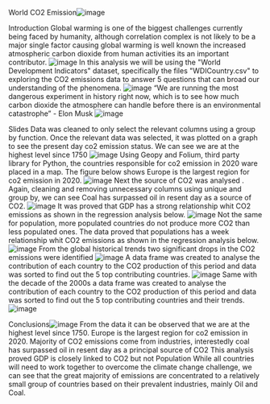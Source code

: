 World CO2 Emission![image](https://github.com/AnaTipps/Project_1/assets/131017970/922a6192-a452-4c05-90a5-3c5d73a609b0)

Introduction
Global warming is one of the biggest challenges currently being faced by humanity, although correlation complex is not likely to be a major single factor causing  global warming is well known the increased atmospheric carbon dioxide from human activities its an important contributor. 
![image](https://github.com/AnaTipps/Project_1/assets/131017970/37bd7903-7c27-4522-a858-910dd5ad4898)
In this analysis we will be using the "World Development Indicators" dataset, specifically the files "WDICountry.csv" to exploring the CO2 emissions data to answer 5 questions that can broad our understanding of the phenomena.
![image](https://github.com/AnaTipps/Project_1/assets/131017970/13f3b91e-14fe-47f9-82d4-247b7df8ddfc)
“We are running the most dangerous experiment in history right now, which is to see how much carbon dioxide the atmosphere can handle before there is an environmental catastrophe” - Elon Musk
![image](https://github.com/AnaTipps/Project_1/assets/131017970/c2f0b4f6-d62e-4f1b-b6cd-21ae3723cd44)

Slides
Data was cleaned to only select the relevant columns using a group by function.
Once the relevant data was selected, it was plotted on a graph to see the present day co2 emission status. We can see we are at the highest level since 1750 
![image](https://github.com/AnaTipps/Project_1/assets/131017970/65882a54-a278-415d-b0f6-a5d48603eb79)
Using Geopy and Folium, third party library for Python, the countries responsible for co2 emission in 2020 ware placed in a map. The figure below shows Europe is the largest region for co2 emission in 2020.
![image](https://github.com/AnaTipps/Project_1/assets/131017970/27341916-ddb1-43bb-8a29-6c58a5bbcc3e)
Next the source of CO2  was analysed . Again, cleaning and removing unnecessary columns using unique and group by, we can see Coal has surpassed oil in resent day as a source of CO2. 
![image](https://github.com/AnaTipps/Project_1/assets/131017970/83534fc1-331f-4991-a6d7-5ee4cae62538)
It was proved that GDP has a strong relationship whit CO2 emissions as shown in the regression analysis below.
![image](https://github.com/AnaTipps/Project_1/assets/131017970/7fdf2058-92e6-4de1-a3d6-25c112575ec4)
Not the same for population, more populated countries do not produce more CO2 than less populated ones. The data proved that populations has a week relationship whit CO2 emissions as shown in the regression analysis below.
![image](https://github.com/AnaTipps/Project_1/assets/131017970/56254ec2-cee3-4a58-8e17-8df8b0c12e6a)
From the global historical trends two significant drops in the CO2 emissions were identified 
![image](https://github.com/AnaTipps/Project_1/assets/131017970/7d974d72-1975-4d0e-8f2b-a78135a4f57b)
A data frame was created to analyse the contribution of each country to the CO2 production  of this period and data was sorted to find out the 5 top contributing countries.
![image](https://github.com/AnaTipps/Project_1/assets/131017970/7fe4aae8-cc44-43a4-bcb5-71cbe8633e56)
Same with the decade of the 2000s a data frame was created to analyse the contribution of each country to the CO2 production  of this period and data was sorted to find out the 5 top contributing countries and their trends.
![image](https://github.com/AnaTipps/Project_1/assets/131017970/9b48c5f6-39fb-472e-ad73-ce1fd7936076)

Conclusions![image](https://github.com/AnaTipps/Project_1/assets/131017970/1a9b5501-4738-4bcf-9912-6531f0a850eb)
From the data it can be observed that we are at the highest level since 1750.
Europe is the largest region for co2 emission in 2020.
Majority of CO2 emissions come from industries, interestedly coal has surpassed oil in resent day as a principal source of CO2
This analysis proved GDP is closely linked to CO2 but not Population 
While all countries will need to work together to overcome the climate change challenge, we can see that the great majority of emissions are concentrated to a relatively small group of countries based on their prevalent industries, mainly Oil and Coal.
